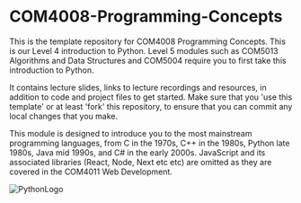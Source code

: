 # COM4008-Programming-Concepts
This is the template repository for COM4008 Programming Concepts. This is our Level 4 introduction to Python. 
Level 5 modules such as COM5013 Algorithms and Data Structures and COM5004 require you to first take this introduction to Python.

It contains lecture slides, links to lecture recordings and resources, in addition to code and project files to get started. 
Make sure that you 'use this template' or at least 'fork' this repository, to ensure that you can commit any local changes that you make. 

This module is designed to introduce you to the most mainstream programming languages, from C in the 1970s, C++ in the 1980s, Python late 1980s, Java mid 1990s, and C# in the early 2000s. JavaScript and its associated libraries (React, Node, Next etc etc) are omitted as they are covered in the COM4011 Web Development. 

![PythonLogo](https://www.ntuclearninghub.com/documents/39367/4216797/Python-Symbol.png/369e410e-a90f-f887-c2dc-61f7ef761476/)
